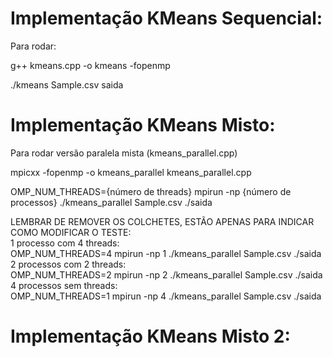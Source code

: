 # Implementação KMeans Sequencial:

Para rodar:

g++ kmeans.cpp -o kmeans -fopenmp

 ./kmeans Sample.csv saida

# Implementação KMeans Misto:

Para rodar versão paralela mista (kmeans_parallel.cpp)

mpicxx -fopenmp -o kmeans_parallel kmeans_parallel.cpp

OMP_NUM_THREADS={número de threads} mpirun -np {número de processos} ./kmeans_parallel Sample.csv ./saida

LEMBRAR DE REMOVER OS COLCHETES, ESTÃO APENAS PARA INDICAR COMO MODIFICAR O TESTE: <br>
1 processo com 4 threads: <br>
OMP_NUM_THREADS=4 mpirun -np 1 ./kmeans_parallel Sample.csv ./saida <br>
2 processos com 2 threads: <br>
OMP_NUM_THREADS=2 mpirun -np 2 ./kmeans_parallel Sample.csv ./saida <br>
4 processos sem threads: <br>
OMP_NUM_THREADS=1 mpirun -np 4 ./kmeans_parallel Sample.csv ./saida <br>

# Implementação KMeans Misto 2:





